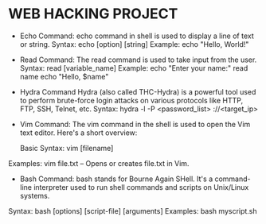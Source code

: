#  WEB HACKING PROJECT
* Echo Command:
            echo command in shell is used to display a line of text or string.
Syntax:
      echo [option] [string]
Example:
        echo "Hello, World!"

* Read Command:
             The read command is used to take input from the user.
Syntax:
      read [variable_name]
Example:
       echo "Enter your name:"
       read name
        echo "Hello, $name"

* Hydra Command
                  Hydra (also called THC-Hydra) is a powerful tool used to perform brute-force login attacks on various protocols like HTTP, FTP, SSH, Telnet, etc.
   Syntax:
          hydra -l <username> -P <password_list> <protocol>://<target_ip>

* Vim Command:
                The vim command in the shell is used to open the Vim text editor. Here's a short overview:

   Basic Syntax:
              vim [filename]
  
 Examples:
          vim file.txt – Opens or creates file.txt in Vim.

* Bash Command:
               bash stands for Bourne Again SHell. It's a command-line interpreter used to run shell commands and scripts on Unix/Linux systems.

Syntax:
       bash [options] [script-file] [arguments]
Examples:
          bash myscript.sh


